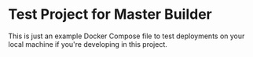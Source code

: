 # Test Project for Master Builder

This is just an example Docker Compose file to test deployments on your local
machine if you're developing in this project.
